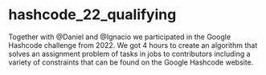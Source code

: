 # hashcode_22_qualifying
Together with @Daniel and @Ignacio we participated in the Google Hashcode challenge from 2022. 
We got 4 hours to create an algorithm that solves an assignment problem of tasks in jobs to contributors 
including  a variety of constraints that can be found on the Google Hashcode website.
